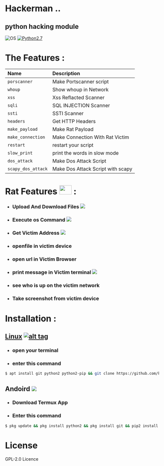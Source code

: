 # Hackerman .. 

## python hacking module

![OS](https://img.shields.io/badge/Support%20-Linux%20|%20Termux-yellowgreen.svg?style=flat-square) [![Python2.7](https://img.shields.io/badge/Python-2.7-green.svg?style=flat-square)](https://www.python.org/downloads/release/python-2714/)


# The Features :

| Name              | Description                   |
| :-------------    | :-------------                |
| `porscanner`      | Make Portscanner script       |
| `whoup`           | Show whoup in Network         |
| `xss`             | Xss Reflacted Scanner         |
| `sqli`            | SQL INJECTION Scanner          |
| `ssti`            | SSTI Scanner                  |
| `headers`         | Get HTTP Headers              |
| `make_payload`    | Make Rat Payload              |
| `make_connection` | Make Connection With Rat Victim   |
| `restart`         | restart your script           |
| `slow_print`      | print the words in slow mode     |
| `dos_attack`      | Make Dos Attack Script        |
| `scapy_dos_attack`| Make Dos Attack Script with scapy         |


# Rat Features <img src="https://img.icons8.com/cotton/64/000000/hacking.png" width="40" height="30"> :

- ### Upload And Download Files <img src="https://img.icons8.com/ultraviolet/40/000000/compare.png">
- ### Execute os Command <img src="https://img.icons8.com/ios-filled/50/000000/laptop-application.png">
- ### Get Victim Address <img src="https://img.icons8.com/bubbles/50/000000/address.png">
- ### openfile in victim device
- ### open url in Victim Browser
- ### print message in Victim terminal <img src="https://img.icons8.com/dotty/80/000000/computer-chat.png">
- ### see who is up on the victim network
- ### Take screenshot from victim device

# Installation :

## [Linux](https://wikipedia.org/wiki/Linux) [![alt tag](http://icons.iconarchive.com/icons/dakirby309/simply-styled/32/OS-Linux-icon.png)](https://fr.wikipedia.org/wiki/Linux)

- ### open your terminal
- ### enter this command
```bash
$ apt install git python2 python2-pip && git clone https://github.com/knassar702/hackerman && cd hackerman && pip2 install -r requirements.txt && python2 setup.py install && echo "from hackerman import slow_print;slow_print('Welcome in Hackerman module .. Good luck :) ..',1)" > first.py && python2 first.py
```

## Andoird <img src="https://img.icons8.com/clouds/100/000000/android-os.png">

- ### Download Termux App
- ### Enter this command
```bash
$ pkg update && pkg install python2 && pkg install git && pip2 install -r requirements.txt && python2 setup.py install && echo "from hackerman import slow_print;slow_print('Welcome in Hackerman module .. Good luck :) ..',1)" > first.py && python2 first.py
```

# License

GPL-2.0 Licence
